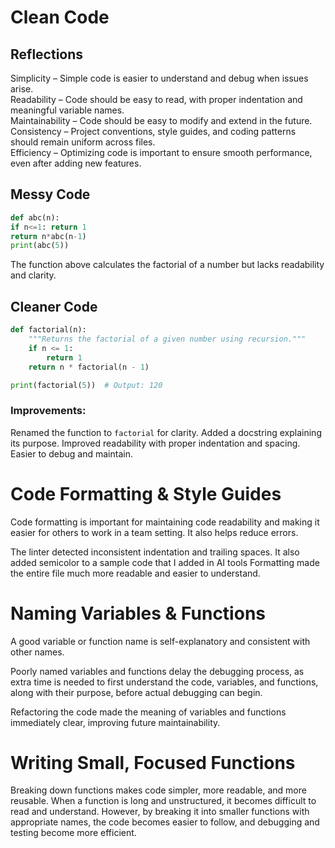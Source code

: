 # Clean Code

## Reflections

Simplicity – Simple code is easier to understand and debug when issues arise.  
Readability – Code should be easy to read, with proper indentation and meaningful variable names.  
Maintainability – Code should be easy to modify and extend in the future.  
Consistency – Project conventions, style guides, and coding patterns should remain uniform across files.  
Efficiency – Optimizing code is important to ensure smooth performance, even after adding new features.

## Messy Code

```python
def abc(n):
if n<=1: return 1
return n*abc(n-1)
print(abc(5))
```

The function above calculates the factorial of a number but lacks readability and clarity.

## Cleaner Code

```python
def factorial(n):
    """Returns the factorial of a given number using recursion."""
    if n <= 1:
        return 1
    return n * factorial(n - 1)

print(factorial(5))  # Output: 120
```

### Improvements:

Renamed the function to `factorial` for clarity.
Added a docstring explaining its purpose.
Improved readability with proper indentation and spacing.
Easier to debug and maintain.

# Code Formatting & Style Guides

Code formatting is important for maintaining code readability and making it easier for others to work in a team setting. It also helps reduce errors.

The linter detected inconsistent indentation and trailing spaces. It also added semicolor to a sample code that I added in AI tools
Formatting made the entire file much more readable and easier to understand.

# Naming Variables & Functions

A good variable or function name is self-explanatory and consistent with other names.

Poorly named variables and functions delay the debugging process, as extra time is needed to first understand the code, variables, and functions, along with their purpose, before actual debugging can begin.

Refactoring the code made the meaning of variables and functions immediately clear, improving future maintainability.

# Writing Small, Focused Functions

Breaking down functions makes code simpler, more readable, and more reusable. When a function is long and unstructured, it becomes difficult to read and understand. However, by breaking it into smaller functions with appropriate names, the code becomes easier to follow, and debugging and testing become more efficient.
